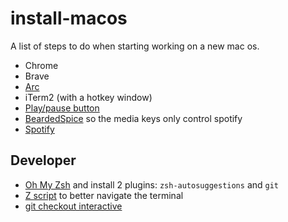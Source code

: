 # install-macos

A list of steps to do when starting working on a new mac os.

- Chrome
- Brave
- [Arc](https://arc.net/)
- iTerm2 (with a hotkey window)
- [Play/pause button](https://www.reddit.com/r/chrome/comments/be1eni/google_chrome_taking_control_of_media_keys/)
- [BeardedSpice](https://github.com/beardedspice/beardedspice) so the media keys only control spotify
- [Spotify](https://spotify.com/)

## Developer

- [Oh My Zsh](https://ohmyz.sh/) and install 2 plugins: `zsh-autosuggestions` and `git`
- [Z script](https://github.com/rupa/z) to better navigate the terminal
- [git checkout interactive](https://github.com/cookpete/git-checkout-interactive)
